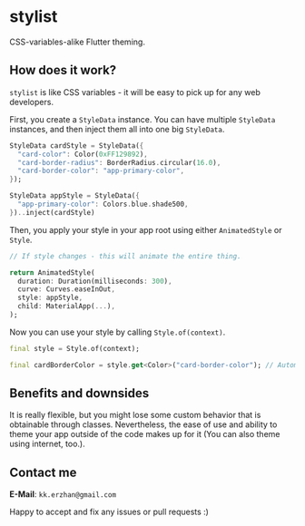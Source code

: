 # stylist

CSS-variables-alike Flutter theming.

## How does it work?

`stylist` is like CSS variables - it will be easy to pick up for any web developers.

First, you create a `StyleData` instance. You can have multiple `StyleData` instances, and then inject them all into one big `StyleData`.

```dart
StyleData cardStyle = StyleData({
  "card-color": Color(0xFF129892),
  "card-border-radius": BorderRadius.circular(16.0),
  "card-border-color": "app-primary-color",
});

StyleData appStyle = StyleData({
  "app-primary-color": Colors.blue.shade500,
})..inject(cardStyle)
```

Then, you apply your style in your app root using either `AnimatedStyle` or `Style`.

```dart
// If style changes - this will animate the entire thing.

return AnimatedStyle(
  duration: Duration(milliseconds: 300),
  curve: Curves.easeInOut,
  style: appStyle,
  child: MaterialApp(...),
);
```

Now you can use your style by calling `Style.of(context)`.

```dart
final style = Style.of(context);

final cardBorderColor = style.get<Color>("card-border-color"); // Automatically resolves the "app-primary-color" as a reference and gets the color.
```

## Benefits and downsides

It is really flexible, but you might lose some custom behavior that is obtainable through classes. Nevertheless, the ease of use and ability to theme your app outside of the code makes up for it (You can also theme using internet, too.).

## Contact me

**E-Mail**: `kk.erzhan@gmail.com`

Happy to accept and fix any issues or pull requests :)